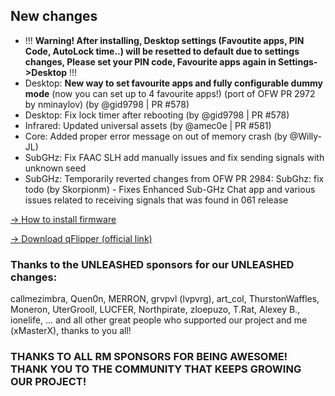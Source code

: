 ## New changes
* !!! **Warning! After installing, Desktop settings (Favoutite apps, PIN Code, AutoLock time..) will be resetted to default due to settings changes, Please set your PIN code, Favourite apps again in Settings->Desktop** !!!
* Desktop: **New way to set favourite apps and fully configurable dummy mode** (now you can set up to 4 favourite apps!) (port of OFW PR 2972 by nminaylov) (by @gid9798 | PR #578)
* Desktop: Fix lock timer after rebooting (by @gid9798 | PR #578)
* Infrared: Updated universal assets (by @amec0e | PR #581)
* Core: Added proper error message on out of memory crash (by @Willy-JL)
* SubGHz: Fix FAAC SLH add manually issues and fix sending signals with unknown seed
* SubGHz: Temporarily reverted changes from OFW PR 2984: SubGhz: fix todo (by Skorpionm) - Fixes Enhanced Sub-GHz Chat app and various issues related to receiving signals that was found in 061 release

[-> How to install firmware](https://github.com/DarkFlippers/unleashed-firmware/blob/dev/documentation/HowToInstall.md)

[-> Download qFlipper (official link)](https://flipperzero.one/update)

### Thanks to the UNLEASHED sponsors for our UNLEASHED changes:
callmezimbra, Quen0n, MERRON, grvpvl (lvpvrg), art_col, ThurstonWaffles, Moneron, UterGrooll, LUCFER, Northpirate, zloepuzo, T.Rat, Alexey B., ionelife, ...
and all other great people who supported our project and me (xMasterX), thanks to you all!


### THANKS TO ALL RM SPONSORS FOR BEING AWESOME! THANK YOU TO THE COMMUNITY THAT KEEPS GROWING OUR PROJECT!
